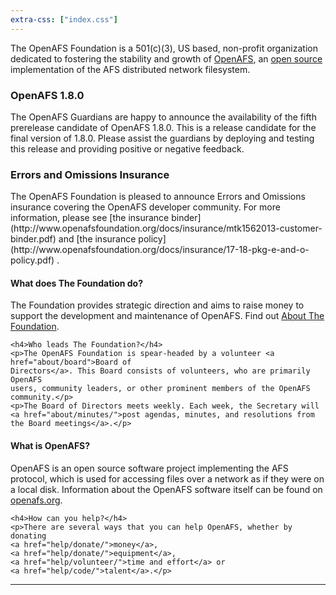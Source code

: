 ```yaml
---
extra-css: ["index.css"]
---
```


The OpenAFS Foundation is a 501(c)(3), US based, non-profit organization
dedicated to fostering the stability and growth of
[OpenAFS](http://www.openafs.org/), an [open source](http://opensource.org/)
implementation of the AFS distributed network filesystem.

<h3>OpenAFS 1.8.0</h3>
The OpenAFS Guardians are happy to announce the availability of the fifth prerelease candidate of OpenAFS 1.8.0. This is a release candidate for the final version of 1.8.0.
Please assist the guardians by deploying and testing this release and providing positive or negative feedback.

<h3>Errors and Omissions Insurance</h3>
The OpenAFS Foundation is pleased to announce Errors and Omissions insurance covering the OpenAFS developer community. For more information, please see [the insurance binder](http://www.openafsfoundation.org/docs/insurance/mtk1562013-customer-binder.pdf) and [the insurance policy](http://www.openafsfoundation.org/docs/insurance/17-18-pkg-e-and-o-policy.pdf) .

<div class="index-container">
  <div class="index-box">
    <h4>What does The Foundation do?</h4>
    <p>The Foundation provides strategic direction and aims to raise money to support the development and
    maintenance of OpenAFS. Find out <a href="about/">About The Foundation</a>.</p>

    <h4>Who leads The Foundation?</h4>
    <p>The OpenAFS Foundation is spear-headed by a volunteer <a href="about/board">Board of 
    Directors</a>. This Board consists of volunteers, who are primarily OpenAFS
    users, community leaders, or other prominent members of the OpenAFS
    community.</p>
    <p>The Board of Directors meets weekly. Each week, the Secretary will <a href="about/minutes/">post agendas, minutes, and resolutions from the Board meetings</a>.</p>
  </div>
  <div class="index-box">
    <h4>What is OpenAFS?</h4>
    <p>OpenAFS is an open source software project implementing the AFS
    protocol, which is used for accessing files over a network as if they were
    on a local disk. Information about the OpenAFS software itself can be found
    on <a href="http://www.openafs.org/">openafs.org</a>.</p>

    <h4>How can you help?</h4>
    <p>There are several ways that you can help OpenAFS, whether by donating
    <a href="help/donate/">money</a>,
    <a href="help/donate/">equipment</a>,
    <a href="help/volunteer/">time and effort</a> or 
    <a href="help/code/">talent</a>.</p>
  </div>
</div>
<hr>
